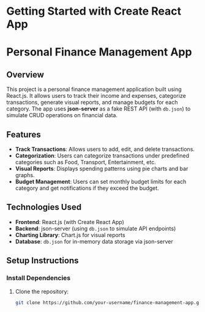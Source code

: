 # Getting Started with Create React App

# Personal Finance Management App

## Overview
This project is a personal finance management application built using React.js. It allows users to track their income and expenses, categorize transactions, generate visual reports, and manage budgets for each category. The app uses **json-server** as a fake REST API (with `db.json`) to simulate CRUD operations on financial data.

## Features
- **Track Transactions**: Allows users to add, edit, and delete transactions.
- **Categorization**: Users can categorize transactions under predefined categories such as Food, Transport, Entertainment, etc.
- **Visual Reports**: Displays spending patterns using pie charts and bar graphs.
- **Budget Management**: Users can set monthly budget limits for each category and get notifications if they exceed the budget.

## Technologies Used
- **Frontend**: React.js (with Create React App)
- **Backend**: json-server (using `db.json` to simulate API endpoints)
- **Charting Library**: Chart.js for visual reports
- **Database**: `db.json` for in-memory data storage via json-server

## Setup Instructions

### Install Dependencies
1. Clone the repository:
   ```bash
   git clone https://github.com/your-username/finance-management-app.git

